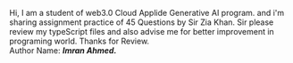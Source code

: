 Hi, I am a student of web3.0 Cloud Applide Generative AI program. and i'm sharing assignment practice of 45 Questions by Sir Zia Khan. Sir please review my typeScript files and also advise me for better improvement in programing world.
Thanks for Review.</br>
Author Name: <b><i>Imran Ahmed.</i></b>
 
